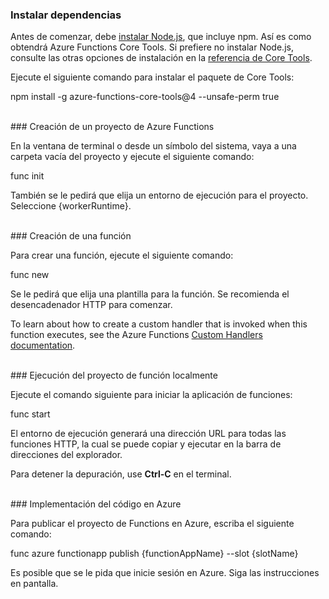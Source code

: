 ### <a name="install-dependencies"></a>Instalar dependencias

Antes de comenzar, debe <a href="https://go.microsoft.com/fwlink/?linkid=2016195" target="_blank">instalar Node.js</a>, que incluye npm. Así es como obtendrá Azure Functions Core Tools. Si prefiere no instalar Node.js, consulte las otras opciones de instalación en la <a href="https://go.microsoft.com/fwlink/?linkid=2016192" target="_blank">referencia de Core Tools</a>.

Ejecute el siguiente comando para instalar el paquete de Core Tools:

<MarkdownHighlighter>npm install -g azure-functions-core-tools@4 --unsafe-perm true</MarkdownHighlighter>

<br/>
### <a name="create-an-azure-functions-project"></a>Creación de un proyecto de Azure Functions

En la ventana de terminal o desde un símbolo del sistema, vaya a una carpeta vacía del proyecto y ejecute el siguiente comando:

<MarkdownHighlighter>func init</MarkdownHighlighter>

También se le pedirá que elija un entorno de ejecución para el proyecto. Seleccione {workerRuntime}.

<br/>
### <a name="create-a-function"></a>Creación de una función

Para crear una función, ejecute el siguiente comando:

<MarkdownHighlighter>func new</MarkdownHighlighter>

Se le pedirá que elija una plantilla para la función. Se recomienda el desencadenador HTTP para comenzar.

<StackInstructions customStack={true}>To learn about how to create a custom handler that is invoked when this function executes, see the Azure Functions <a href="https://go.microsoft.com/fwlink/?linkid=2138621" target="_blank">Custom Handlers documentation</a>.</StackInstructions>

<br/>
### <a name="run-your-function-project-locally"></a>Ejecución del proyecto de función localmente

Ejecute el comando siguiente para iniciar la aplicación de funciones:

<MarkdownHighlighter>func start</MarkdownHighlighter>

El entorno de ejecución generará una dirección URL para todas las funciones HTTP, la cual se puede copiar y ejecutar en la barra de direcciones del explorador.

Para detener la depuración, use **Ctrl-C** en el terminal.

<br/>
### <a name="deploy-your-code-to-azure"></a>Implementación del código en Azure

Para publicar el proyecto de Functions en Azure, escriba el siguiente comando:

<MarkdownHighlighter>func azure functionapp publish {functionAppName} <SlotComponent>--slot {slotName}</SlotComponent></MarkdownHighlighter>

Es posible que se le pida que inicie sesión en Azure. Siga las instrucciones en pantalla.
